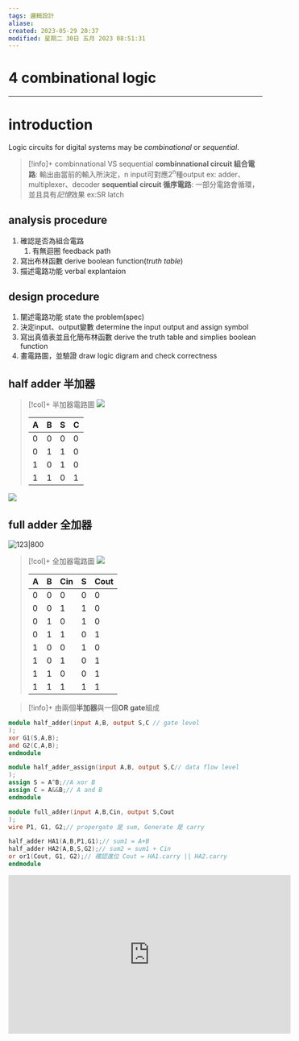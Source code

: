 ```yaml
---
tags: 邏輯設計
aliase: 
created: 2023-05-29 20:37
modified: 星期二 30日 五月 2023 08:51:31
---
```


# 4 combinational logic
***

# introduction
Logic circuits for digital systems may be *combinational* or *sequential*. 

>[!info]+ combinnational VS sequential
>**combinnational circuit 組合電路**: 輸出由當前的輸入所決定，n input可對應2<sup>n</sup>種output ex: adder、multiplexer、decoder
>**sequential circuit 循序電路**: 一部分電路會循環，並且具有*記憶*效果 ex:SR latch

## analysis procedure
1. 確認是否為組合電路
	1. 有無迴圈 feedback path
2. 寫出布林函數 derive boolean function(*truth table*)
3. 描述電路功能 verbal explantaion

## design procedure
1. 闡述電路功能 state the problem(spec)
2. 決定input、output變數 determine the input output and assign symbol
3. 寫出真值表並且化簡布林函數 derive the truth table and simplies boolean function
4. 畫電路圖，並驗證 draw logic digram and check correctness

## half adder 半加器

>[!col]+
>半加器電路圖
>![](https://www.techopedia.com/wp-content/uploads/2023/03/9097e01b7bfd4e8dbf671dcfa129beae.png)
>
>| A | B | S | C |
>|:--|:--|:--|:--|
>| 0 | 0 | 0 | 0 |
>| 0 | 1 | 1 | 0 |
>| 1 | 0 | 1 | 0 |
>| 1 | 1 | 0 | 1 |  
>

![](https://www.allaboutelectronics.org/wp-content/uploads/2022/02/slide_2.png)

## full adder 全加器

![123|800](https://www.electroniclinic.com/wp-content/uploads/2020/04/Full-Adder-block-diagram.png)


>[!col]+
>全加器電路圖
>![](https://theorycircuit.com/wp-content/uploads/2018/07/full-adder-circuit.png)
>
> 
> |  A  |  B  | Cin |  S  |  Cout |
> |:----|:----|:----|:----|:------|
> |  0  |  0  |   0 |  0  |    0  |
> |   0 |   0 |   1 |   1 |     0 |
> |  0  |  1  |   0 |  1  |    0  |
> |   0 |   1 |   1 |   0 |     1 |
> |  1  |  0  |   0 |  1  |    0  |
> |   1 |   0 |   1 |   0 |     1 |
> |  1  |  1  |   0 |  0  |    1  |
> |   1 |   1 |   1 |   1 |     1 |  
>

>[!info]+
>由兩個**半加器**與一個**OR gate**組成

```verilog linenos title:"全加器模組 Full Adder Module"
module half_adder(input A,B, output S,C // gate level
);
xor G1(S,A,B);
and G2(C,A,B);
endmodule

module half_adder_assign(input A,B, output S,C// data flow level
);
assign S = A^B;//A xor B
assign C = A&&B;// A and B
endmodule

module full_adder(input A,B,Cin, output S,Cout
);
wire P1, G1, G2;// propergate 是 sum, Generate 是 carry

half_adder HA1(A,B,P1,G1);// sum1 = A+B
half_adder HA2(A,B,S,G2);// sum2 = sum1 + Cin
or or1(Cout, G1, G2);// 確認進位 Cout = HA1.carry || HA2.carry
endmodule
```


<iframe width="560" height="315" src="https://www.youtube.com/embed/EQYk2681sSA" title="YouTube video player" frameborder="0" allow="accelerometer; autoplay; clipboard-write; encrypted-media; gyroscope; picture-in-picture; web-share" allowfullscreen></iframe>

